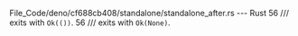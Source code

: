 File_Code/deno/cf688cb408/standalone/standalone_after.rs --- Rust
56 /// exits with `Ok(())`.                                                                                                                                  56 /// exits with `Ok(None)`.

